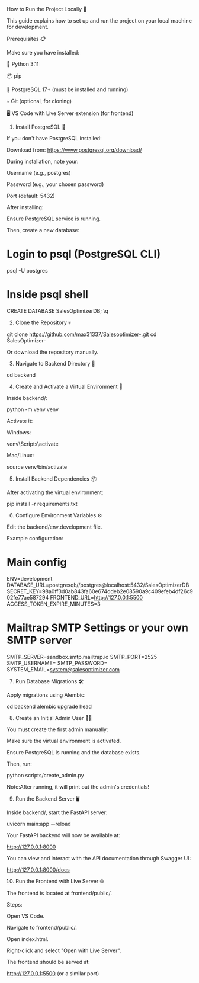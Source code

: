 How to Run the Project Locally 🚀

This guide explains how to set up and run the project on your local machine for development.

Prerequisites 📋

Make sure you have installed:

🐍 Python 3.11

📦 pip

🐘 PostgreSQL 17+ (must be installed and running)

💀 Git (optional, for cloning)

🖥️ VS Code with Live Server extension (for frontend)

1. Install PostgreSQL 🐘

If you don't have PostgreSQL installed:

Download from: https://www.postgresql.org/download/

During installation, note your:

Username (e.g., postgres)

Password (e.g., your chosen password)

Port (default: 5432)

After installing:

Ensure PostgreSQL service is running.

Then, create a new database:

# Login to psql (PostgreSQL CLI)
psql -U postgres

# Inside psql shell
CREATE DATABASE SalesOptimizerDB;
\q

2. Clone the Repository 💀

git clone https://github.com/max31337/Salesoptimizer-.git
cd SalesOptimizer-

Or download the repository manually.

3. Navigate to Backend Directory 📂

cd backend

4. Create and Activate a Virtual Environment 🧪

Inside backend/:

python -m venv venv

Activate it:

Windows:

venv\Scripts\activate

Mac/Linux:

source venv/bin/activate

5. Install Backend Dependencies 📦

After activating the virtual environment:

pip install -r requirements.txt

6. Configure Environment Variables ⚙️

Edit the backend/env.development file.

Example configuration:

# Main config
ENV=development
DATABASE_URL=postgresql://postgres@localhost:5432/SalesOptimizerDB
SECRET_KEY=98a0ff3d0ab843fa60e674ddeb2e08590a9c409efeb4df26c902fe77ae587294
FRONTEND_URL=http://127.0.0.1:5500
ACCESS_TOKEN_EXPIRE_MINUTES=3

# Mailtrap SMTP Settings or your own SMTP server
SMTP_SERVER=sandbox.smtp.mailtrap.io
SMTP_PORT=2525
SMTP_USERNAME=
SMTP_PASSWORD=
SYSTEM_EMAIL=system@salesoptimizer.com

7. Run Database Migrations 🛠️

Apply migrations using Alembic:

cd backend
alembic upgrade head

8. Create an Initial Admin User 👨‍💻

You must create the first admin manually:

Make sure the virtual environment is activated.

Ensure PostgreSQL is running and the database exists.

Then, run:

python scripts/create_admin.py

Note:After running, it will print out the admin's credentials!

9. Run the Backend Server 🖥️

Inside backend/, start the FastAPI server:

uvicorn main:app --reload

Your FastAPI backend will now be available at:

http://127.0.0.1:8000

You can view and interact with the API documentation through Swagger UI:

http://127.0.0.1:8000/docs

10. Run the Frontend with Live Server 🌐

The frontend is located at frontend/public/.

Steps:

Open VS Code.

Navigate to frontend/public/.

Open index.html.

Right-click and select "Open with Live Server".

The frontend should be served at:

http://127.0.0.1:5500 (or a similar port)